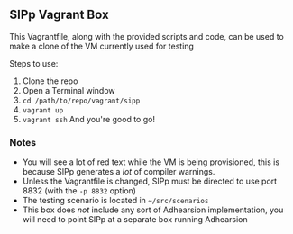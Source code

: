 ## SIPp Vagrant Box ##
This Vagrantfile, along with the provided scripts and code, can be used to make a clone of the VM currently used for testing

Steps to use:
1. Clone the repo
2. Open a Terminal window
3. `cd /path/to/repo/vagrant/sipp`
4. `vagrant up`
5. `vagrant ssh`
And you're good to go!
### Notes ###
* You will see a lot of red text while the VM is being provisioned, this is because SIPp generates a _lot_ of compiler warnings.
* Unless the Vagrantfile is changed, SIPp must be directed to use port 8832 (with the `-p 8832` option)
* The testing scenario is located in `~/src/scenarios`
* This box does _not_ include any sort of Adhearsion implementation, you will need to point SIPp at a separate box running Adhearsion
